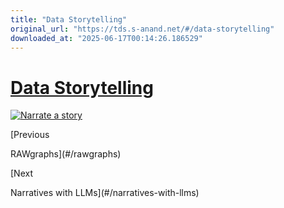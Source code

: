 ```yaml
---
title: "Data Storytelling"
original_url: "https://tds.s-anand.net/#/data-storytelling"
downloaded_at: "2025-06-17T00:14:26.186529"
---
```


[Data Storytelling](#/data-storytelling?id=data-storytelling)
=============================================================

[![Narrate a story](https://i.ytimg.com/vi_webp/aF93i6zVVQg/sddefault.webp)](https://youtu.be/aF93i6zVVQg)

[Previous

RAWgraphs](#/rawgraphs)

[Next

Narratives with LLMs](#/narratives-with-llms)